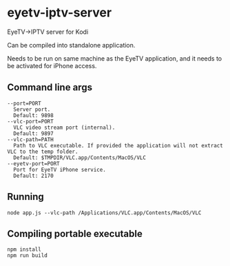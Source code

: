 # eyetv-iptv-server
EyeTV->IPTV server for Kodi

Can be compiled into standalone application.

Needs to be run on same machine as the EyeTV application, and it needs to be activated for iPhone access.

## Command line args
```
--port=PORT
  Server port.
  Default: 9898
--vlc-port=PORT
  VLC video stream port (internal).
  Default: 9897
--vlc-path=PATH
  Path to VLC executable. If provided the application will not extract VLC to the temp folder.
  Default: $TMPDIR/VLC.app/Contents/MacOS/VLC
--eyetv-port=PORT
  Port for EyeTV iPhone service.
  Default: 2170
```

## Running
```
node app.js --vlc-path /Applications/VLC.app/Contents/MacOS/VLC
```

## Compiling portable executable
```
npm install
npm run build
```
